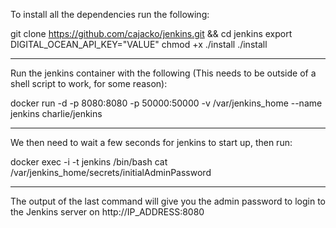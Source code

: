 To install all the dependencies run the following:

git clone https://github.com/cajacko/jenkins.git && cd jenkins
export DIGITAL_OCEAN_API_KEY="VALUE"
chmod +x ./install
./install

---

Run the jenkins container with the following (This needs to be outside of a shell script to work, for some reason):

docker run -d -p 8080:8080 -p 50000:50000 -v /var/jenkins_home --name jenkins charlie/jenkins

---

We then need to wait a few seconds for jenkins to start up, then run:

docker exec -i -t jenkins /bin/bash
cat /var/jenkins_home/secrets/initialAdminPassword

----

The output of the last command will give you the admin password to login to the Jenkins server on http://IP_ADDRESS:8080
